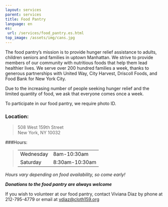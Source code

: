 ```yaml
---
layout: services
parent: services
title: Food Pantry
language: en
es:
 url: /services/food_pantry.es.html
top_image: /assets/img/cans.jpg
---
```


The food pantry’s mission is to provide hunger relief assistance to adults, children seniors and families in uptown Manhattan. We strive to provide members of our community with nutritious foods that help them lead healthier lives. We serve over 200 hundred families a week, thanks to generous partnerships with United Way, City Harvest, Driscoll Foods, and Food Bank for New York City.

Due to the increasing number of people seeking hunger relief and the limited quantity of food, we ask that everyone comes once a week.

To participate in our food pantry, we require photo ID. 
 
### Location:
> 508 West 159th Street   
> New York, NY 10032
 
###Hours:

>|        |           |
>|:----------|:---------------|
>| Wednesday | 8am-10:30am    |
>| Saturday  | 8:30am-10:30am |

*Hours vary depending on food availability, so come early!*

*__Donations to the food pantry are always welcome__*
 
If you wish to volunteer at our food pantry, contact Viviana Diaz by phone at 
212-795-4779 or email at [vdiaz@cloth159.org](mailto:vdiaz@cloth159.org)
